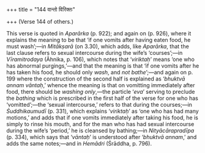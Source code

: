 +++
title = "144 वान्तो विरिक्तः"

+++
(Verse 144 of others.)

This verse is quoted in *Aparārka* (p. 922); and again on (p. 926),
where it explains the meaning to be that ‘if one vomits after having
eaten food, he must wash’;—in *Mitākṣarā* (on 3.30), which adds, like
*Aparārka*, that the last clause refers to sexual intercourse during the
wife’s ‘courses’;—in *Vīramitrodaya* (Āhnika, p. 106), which notes that
‘*viriktaḥ*’ means ‘one who has abnormal purgings,’—and that the meaning
is that ‘if one vomits after he has taken his food, he should only
*wash*, and *not bathe*’;—and again on p. 199 where the construction of
the second half is explained as ‘*bhuktvā annam vāntaḥ*,’ whence the
meaning is that on vomitting immediately after food, there should be
*washing only*,—the particle ‘*eva*’ serving to preclude the *bathing*
which is prescribed in the first half of the verse for one who has
‘vomitted’;—the ‘sexual intercourse,’ refers to that during the
courses;—in *Śuddhikaumudī* (p. 331), which explains ‘*viriktaḥ*’ as
‘one who has had many motions,’ and adds that if one vomits immediately
after taking his food, he is simply to rinse his mouth, and for the man
who has had sexual intercourse during the wife’s ‘period,’ he is
cleansed by bathing;—in *Nityācārapradīpa* (p. 334), which says that
‘*vāntaḥ*’ is understood after ‘*bhuktvā annam*,’ and adds the same
notes;—and in *Hemādri* (Śrāddha, p. 796).



